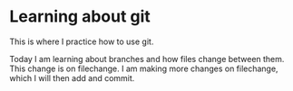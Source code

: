 # Learning about git

This is where I practice how to use git.

Today I am learning about branches and how files change between them. This change is on filechange. I am making more changes on filechange, which I will then add and commit.